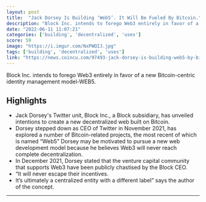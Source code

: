 ```yaml
---
layout: post
title:  "Jack Dorsey Is Building ‘Web5’. It Will Be Fueled By Bitcoin."
description: "Block Inc. intends to forego Web3 entirely in favor of a new Bitcoin-centric identity management model-WEB5."
date: "2022-06-11 11:07:21"
categories: ['building', 'decentralized', 'uses']
score: 59
image: "https://i.imgur.com/NxPWQIJ.jpg"
tags: ['building', 'decentralized', 'uses']
link: "https://news.coincu.com/97493-jack-dorsey-is-building-web5-by-bitcoin/"
---
```


Block Inc. intends to forego Web3 entirely in favor of a new Bitcoin-centric identity management model-WEB5.

## Highlights

- Jack Dorsey's Twitter unit, Block Inc., a Block subsidiary, has unveiled intentions to create a new decentralized web built on Bitcoin.
- Dorsey stepped down as CEO of Twitter in November 2021, has explored a number of Bitcoin-related projects, the most recent of which is named “Web5” Dorsey may be motivated to pursue a new web development model because he believes Web3 will never reach complete decentralization.
- In December 2021, Dorsey stated that the venture capital community that supports Web3 have been publicly chastised by the Block CEO.
- “It will never escape their incentives.
- It’s ultimately a centralized entity with a different label” says the author of the concept.

---
